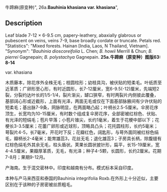 牛蹄麻(原变种)",
26a.**Bauhinia khasiana var. khasiana**",

## Description
Leaf blade 7-12 × 6-9.5 cm, papery-leathery, abaxially glabrous or pubescent on veins, veins 7-9, base broadly cordate or truncate. Petals red.
  "Statistics": "Mixed forests. Hainan [India, Laos, N Thailand, Vietnam].
  "Synonym": "*Bauhinia dioscoreifolia* L. Chen; *B. howii* Merrill &amp; Chun; *B. pierrei* Gagnepain; *B. polystachya* Gagnepain.
**25a.牛蹄麻（原变种）图版63: 8-14**

var. khasiana

木质藤本，除花序外全株无毛；枝圆柱形；幼枝具沟，被伏贴的短柔毛。叶纸质至近革质；广卵形至心形，有时近圆形，长7-12厘米，宽6-9.5(-12)厘米，先端短2裂，分裂约达叶长的1/5-1/4，裂片渐尖，罅口狭窄，有时两裂片内侧彼此覆叠，基部阔心形或近截形，上面有光泽，两面无毛或仅在下面基部脉腋间有少许伏贴的短柔毛；基出脉7-9条，网脉明显，在两面略凸起；叶柄长2.5-5厘米。伞房花序顶生，长宽均为10-15厘米，有时数个组成复伞房花序，全部密被红棕色、伏贴、有光泽的短绢毛；苞片早落；小苞片锥尖，长约1毫米，着生于花梗中部以下；花梗长3-3.5厘米；花蕾广卵形或近球形，顶略具凸头；花托圆柱形，长约5毫米；萼裂片4-5，长7毫米，开花时下反；花瓣红色，阔匙形，与萼外面同被红棕色绢毛，瓣柄长2-4毫米；能育雄蕊3，花丝无毛；退化雄蕊3；子房具长柄，除腹缝有红棕色绢毛外其余无毛，柱头盾状。荚果长圆状披针形，扁平，长15-19厘米，宽4-4.5厘米，果瓣厚革质，无毛，有光泽；种子4-5颗，长圆形，长约2厘米。花期7-8月；果期9-12月。

产海南。生于混交密林中。印度和越南有分布。模式标本采自印度。

本种与产马来西亚和泰国的Bauhinia integrifolia Roxb.在外形上十分近似，主要区别在于该种的子房密被丝质粗毛。
